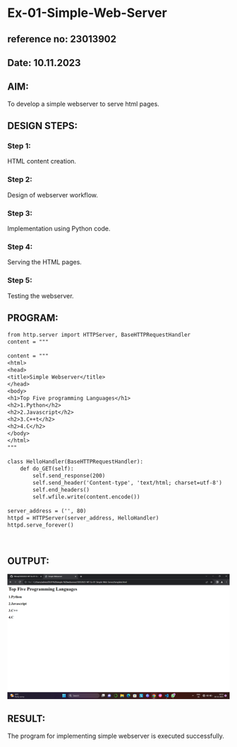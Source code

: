 # Ex-01-Simple-Web-Server
## reference no: 23013902
## Date: 10.11.2023

## AIM:
To develop a simple webserver to serve html pages.

## DESIGN STEPS:
### Step 1: 
HTML content creation.

### Step 2:
Design of webserver workflow.

### Step 3:
Implementation using Python code.

### Step 4:
Serving the HTML pages.

### Step 5:
Testing the webserver.

## PROGRAM:
```
from http.server import HTTPServer, BaseHTTPRequestHandler
content = """

content = """
<html>
<head>
<title>Simple Webserver</title>
</head>
<body>
<h1>Top Five programming Languages</h1>
<h2>1.Python</h2>
<h2>2.Javascript</h2>
<h2>3.C++t</h2>
<h2>4.C</h2>
</body>
</html>
"""

class HelloHandler(BaseHTTPRequestHandler):
    def do_GET(self):
        self.send_response(200)
        self.send_header('Content-type', 'text/html; charset=utf-8')
        self.end_headers()
        self.wfile.write(content.encode())

server_address = ('', 80)
httpd = HTTPServer(server_address, HelloHandler)
httpd.serve_forever()



```

## OUTPUT:
![Alt text](image.png)


## RESULT:
The program for implementing simple webserver is executed successfully.
